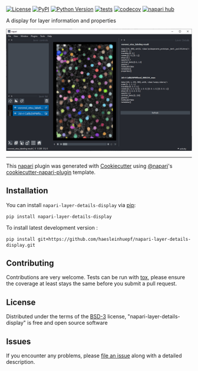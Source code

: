 
[![License](https://img.shields.io/pypi/l/napari-layer-details-display.svg?color=green)](https://github.com/haesleinhuepf/napari-layer-details-display/raw/main/LICENSE)
[![PyPI](https://img.shields.io/pypi/v/napari-layer-details-display.svg?color=green)](https://pypi.org/project/napari-layer-details-display)
[![Python Version](https://img.shields.io/pypi/pyversions/napari-layer-details-display.svg?color=green)](https://python.org)
[![tests](https://github.com/haesleinhuepf/napari-layer-details-display/workflows/tests/badge.svg)](https://github.com/haesleinhuepf/napari-layer-details-display/actions)
[![codecov](https://codecov.io/gh/haesleinhuepf/napari-layer-details-display/branch/main/graph/badge.svg)](https://codecov.io/gh/haesleinhuepf/napari-layer-details-display)
[![napari hub](https://img.shields.io/endpoint?url=https://api.napari-hub.org/shields/napari-layer-details-display)](https://napari-hub.org/plugins/napari-layer-details-display)

A display for layer information and properties

![img.png](https://github.com/haesleinhuepf/napari-layer-details-display/raw/main/images/screenshot.png)

----------------------------------

This [napari] plugin was generated with [Cookiecutter] using [@napari]'s [cookiecutter-napari-plugin] template.

## Installation

You can install `napari-layer-details-display` via [pip]:

    pip install napari-layer-details-display



To install latest development version :

    pip install git+https://github.com/haesleinhuepf/napari-layer-details-display.git


## Contributing

Contributions are very welcome. Tests can be run with [tox], please ensure
the coverage at least stays the same before you submit a pull request.

## License

Distributed under the terms of the [BSD-3] license,
"napari-layer-details-display" is free and open source software

## Issues

If you encounter any problems, please [file an issue] along with a detailed description.

[napari]: https://github.com/napari/napari
[Cookiecutter]: https://github.com/audreyr/cookiecutter
[@napari]: https://github.com/napari
[MIT]: http://opensource.org/licenses/MIT
[BSD-3]: http://opensource.org/licenses/BSD-3-Clause
[GNU GPL v3.0]: http://www.gnu.org/licenses/gpl-3.0.txt
[GNU LGPL v3.0]: http://www.gnu.org/licenses/lgpl-3.0.txt
[Apache Software License 2.0]: http://www.apache.org/licenses/LICENSE-2.0
[Mozilla Public License 2.0]: https://www.mozilla.org/media/MPL/2.0/index.txt
[cookiecutter-napari-plugin]: https://github.com/napari/cookiecutter-napari-plugin

[file an issue]: https://github.com/haesleinhuepf/napari-layer-details-display/issues

[napari]: https://github.com/napari/napari
[tox]: https://tox.readthedocs.io/en/latest/
[pip]: https://pypi.org/project/pip/
[PyPI]: https://pypi.org/
